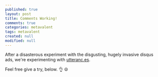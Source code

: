 ```yaml
---
published: true
layout: post
title: Comments Working!
comments: true
categories: metavalent
tags: metavalent
created: null
modified: null
---
```


After a disasterous experiment with the disgusting, hugely invasive disqus ads, we're experimenting with [utteranc.es](https://utteranc.es/). 

Feel free give a try, below. 👌 ☮️
